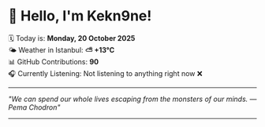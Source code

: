# 👋 Hello, I'm Kekn9ne!

🗓️ Today is: **Monday, 20 October 2025**  
🌤️ Weather in Istanbul: **⛅️  +13°C**  
📊 GitHub Contributions: **90**  
🎧 Currently Listening: Not listening to anything right now ❌

---

_"We can spend our whole lives escaping from the monsters of our minds. — *Pema Chodron*"_

---

